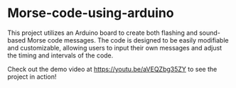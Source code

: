 # Morse-code-using-arduino

This project utilizes an Arduino board to create both flashing and sound-based Morse code messages. The code is designed to be easily modifiable and customizable, allowing users to input their own messages and adjust the timing and intervals of the code.

Check out the demo video at https://youtu.be/aVEQZbg35ZY to see the project in action!
